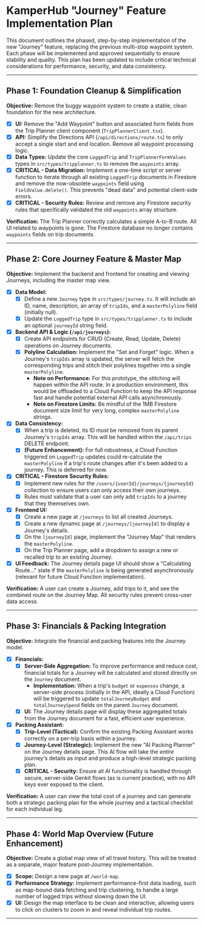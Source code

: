 # KamperHub "Journey" Feature Implementation Plan

This document outlines the phased, step-by-step implementation of the new "Journey" feature, replacing the previous multi-stop waypoint system. Each phase will be implemented and approved sequentially to ensure stability and quality. This plan has been updated to include critical technical considerations for performance, security, and data consistency.

---

## **Phase 1: Foundation Cleanup & Simplification**

**Objective:** Remove the buggy waypoint system to create a stable, clean foundation for the new architecture.

-   [x] **UI:** Remove the "Add Waypoint" button and associated form fields from the Trip Planner client component (`TripPlannerClient.tsx`).
-   [x] **API:** Simplify the Directions API (`/api/directions/route.ts`) to only accept a single start and end location. Remove all waypoint processing logic.
-   [x] **Data Types:** Update the core `LoggedTrip` and `TripPlannerFormValues` types in `src/types/tripplanner.ts` to remove the `waypoints` array.
-   [x] **CRITICAL - Data Migration:** Implement a one-time script or server function to iterate through all existing `LoggedTrip` documents in Firestore and remove the now-obsolete `waypoints` field using `FieldValue.delete()`. This prevents "dead data" and potential client-side errors.
-   [x] **CRITICAL - Security Rules:** Review and remove any Firestore security rules that specifically validated the old `waypoints` array structure.

**Verification:** The Trip Planner correctly calculates a simple A-to-B route. All UI related to waypoints is gone. The Firestore database no longer contains `waypoints` fields on trip documents.

---

## **Phase 2: Core Journey Feature & Master Map**

**Objective:** Implement the backend and frontend for creating and viewing Journeys, including the master map view.

-   [x] **Data Model:**
    -   [x] Define a new `Journey` type in `src/types/journey.ts`. It will include an ID, name, description, an array of `tripIds`, and a `masterPolyline` field (initially null).
    -   [x] Update the `LoggedTrip` type in `src/types/tripplanner.ts` to include an optional `journeyId` string field.
-   [x] **Backend API & Logic (`/api/journeys`):**
    -   [x] Create API endpoints for CRUD (Create, Read, Update, Delete) operations on Journey documents.
    -   [x] **Polyline Calculation:** Implement the "Set and Forget" logic. When a Journey's `tripIds` array is updated, the server will fetch the corresponding trips and stitch their polylines together into a single `masterPolyline`.
        -   **Note on Performance:** For this prototype, the stitching will happen within the API route. In a production environment, this would be offloaded to a Cloud Function to keep the API response fast and handle potential external API calls asynchronously.
        -   **Note on Firestore Limits:** Be mindful of the 1MB Firestore document size limit for very long, complex `masterPolyline` strings.
-   [x] **Data Consistency:**
    -   [x] When a trip is deleted, its ID must be removed from its parent Journey's `tripIds` array. This will be handled within the `/api/trips` DELETE endpoint.
    -   [x] **(Future Enhancement):** For full robustness, a Cloud Function triggered on `LoggedTrip` updates could re-calculate the `masterPolyline` if a trip's route changes after it's been added to a journey. This is deferred for now.
-   [x] **CRITICAL - Firestore Security Rules:**
    -   [x] Implement new rules for the `/users/{userId}/journeys/{journeyId}` collection to ensure users can only access their own journeys.
    -   [x] Rules must validate that a user can only add `tripIds` to a journey that they themselves own.
-   [x] **Frontend UI:**
    -   [x] Create a new page at `/journeys` to list all created Journeys.
    -   [x] Create a new dynamic page at `/journeys/[journeyId]` to display a Journey's details.
    -   [x] On the `[journeyId]` page, implement the "Journey Map" that renders the `masterPolyline`.
    -   [x] On the Trip Planner page, add a dropdown to assign a new or recalled trip to an existing Journey.
-   [x] **UI Feedback:** The Journey details page UI should show a "Calculating Route..." state if the `masterPolyline` is being generated asynchronously (relevant for future Cloud Function implementation).

**Verification:** A user can create a Journey, add trips to it, and see the combined route on the Journey Map. All security rules prevent cross-user data access.

---

## **Phase 3: Financials & Packing Integration**

**Objective:** Integrate the financial and packing features into the Journey model.

-   [x] **Financials:**
    -   [x] **Server-Side Aggregation:** To improve performance and reduce cost, financial totals for a Journey will be calculated and stored directly on the `Journey` document.
        -   **Implementation:** When a trip's `budget` or `expenses` change, a server-side process (initially in the API, ideally a Cloud Function) will be triggered to update `totalJourneyBudget` and `totalJourneySpend` fields on the parent `Journey` document.
    -   [x] **UI:** The Journey details page will display these aggregated totals from the Journey document for a fast, efficient user experience.
-   [x] **Packing Assistant:**
    -   [x] **Trip-Level (Tactical):** Confirm the existing Packing Assistant works correctly on a per-trip basis within a journey.
    -   [x] **Journey-Level (Strategic):** Implement the new "AI Packing Planner" on the Journey details page. This AI flow will take the *entire* journey's details as input and produce a high-level strategic packing plan.
    -   [x] **CRITICAL - Security:** Ensure all AI functionality is handled through secure, server-side Genkit flows (as is current practice), with no API keys ever exposed to the client.

**Verification:** A user can view the total cost of a journey and can generate both a strategic packing plan for the whole journey and a tactical checklist for each individual leg.

---

## **Phase 4: World Map Overview (Future Enhancement)**

**Objective:** Create a global map view of all travel history. This will be treated as a separate, major feature post-Journey implementation.

-   [x] **Scope:** Design a new page at `/world-map`.
-   [x] **Performance Strategy:** Implement performance-first data loading, such as map-bound data fetching and trip clustering, to handle a large number of logged trips without slowing down the UI.
-   [x] **UI:** Design the map interface to be clean and interactive, allowing users to click on clusters to zoom in and reveal individual trip routes.

---
